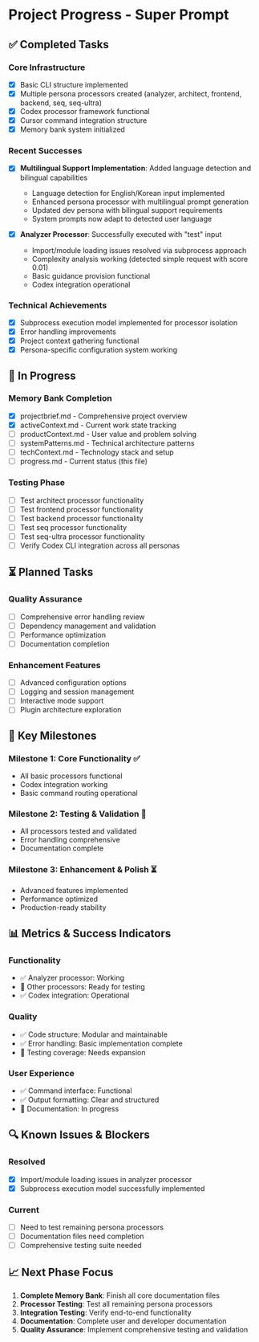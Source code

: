 # Project Progress - Super Prompt

## ✅ Completed Tasks

### Core Infrastructure

- [x] Basic CLI structure implemented
- [x] Multiple persona processors created (analyzer, architect, frontend,
      backend, seq, seq-ultra)
- [x] Codex processor framework functional
- [x] Cursor command integration structure
- [x] Memory bank system initialized

### Recent Successes

- [x] **Multilingual Support Implementation**: Added language detection and bilingual capabilities
  - Language detection for English/Korean input implemented
  - Enhanced persona processor with multilingual prompt generation
  - Updated dev persona with bilingual support requirements
  - System prompts now adapt to detected user language

- [x] **Analyzer Processor**: Successfully executed with "test" input
  - Import/module loading issues resolved via subprocess approach
  - Complexity analysis working (detected simple request with score 0.01)
  - Basic guidance provision functional
  - Codex integration operational

### Technical Achievements

- [x] Subprocess execution model implemented for processor isolation
- [x] Error handling improvements
- [x] Project context gathering functional
- [x] Persona-specific configuration system working

## 🔄 In Progress

### Memory Bank Completion

- [x] projectbrief.md - Comprehensive project overview
- [x] activeContext.md - Current work state tracking
- [ ] productContext.md - User value and problem solving
- [ ] systemPatterns.md - Technical architecture patterns
- [ ] techContext.md - Technology stack and setup
- [ ] progress.md - Current status (this file)

### Testing Phase

- [ ] Test architect processor functionality
- [ ] Test frontend processor functionality
- [ ] Test backend processor functionality
- [ ] Test seq processor functionality
- [ ] Test seq-ultra processor functionality
- [ ] Verify Codex CLI integration across all personas

## ⏳ Planned Tasks

### Quality Assurance

- [ ] Comprehensive error handling review
- [ ] Dependency management and validation
- [ ] Performance optimization
- [ ] Documentation completion

### Enhancement Features

- [ ] Advanced configuration options
- [ ] Logging and session management
- [ ] Interactive mode support
- [ ] Plugin architecture exploration

## 🎯 Key Milestones

### Milestone 1: Core Functionality ✅

- All basic processors functional
- Codex integration working
- Basic command routing operational

### Milestone 2: Testing & Validation 🔄

- All processors tested and validated
- Error handling comprehensive
- Documentation complete

### Milestone 3: Enhancement & Polish ⏳

- Advanced features implemented
- Performance optimized
- Production-ready stability

## 📊 Metrics & Success Indicators

### Functionality

- ✅ Analyzer processor: Working
- 🔄 Other processors: Ready for testing
- ✅ Codex integration: Operational

### Quality

- ✅ Code structure: Modular and maintainable
- ✅ Error handling: Basic implementation complete
- 🔄 Testing coverage: Needs expansion

### User Experience

- ✅ Command interface: Functional
- ✅ Output formatting: Clear and structured
- 🔄 Documentation: In progress

## 🔍 Known Issues & Blockers

### Resolved

- [x] Import/module loading issues in analyzer processor
- [x] Subprocess execution model successfully implemented

### Current

- [ ] Need to test remaining persona processors
- [ ] Documentation files need completion
- [ ] Comprehensive testing suite needed

## 📈 Next Phase Focus

1. **Complete Memory Bank**: Finish all core documentation files
2. **Processor Testing**: Test all remaining persona processors
3. **Integration Testing**: Verify end-to-end functionality
4. **Documentation**: Complete user and developer documentation
5. **Quality Assurance**: Implement comprehensive testing and validation
